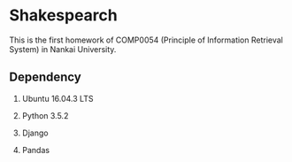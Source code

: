 # Shakespearch
This is the first homework of COMP0054 (Principle of Information Retrieval System) in Nankai University.

## Dependency

1. Ubuntu 16.04.3 LTS

2. Python 3.5.2

3. Django

4. Pandas

